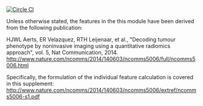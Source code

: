 
[![Circle CI](https://circleci.com/gh/Radiomics/pyradiomics.svg?style=svg&circle-token=a4748cf0de5fad2c12bc93a485282378551c3584)](https://circleci.com/gh/Radiomics/pyradiomics)

Unless otherwise stated, the features in the this module have been derived from the following publication:

HJWL Aerts, ER Velazquez, RTH Leijenaar, et al., "Decoding tumour phenotype by noninvasive imaging using a quantitative radiomics approach", vol. 5, Nat Communication, 2014. http://www.nature.com/ncomms/2014/140603/ncomms5006/full/ncomms5006.html

Specifically, the formulation of the individual feature calculation is covered in this supplement: http://www.nature.com/ncomms/2014/140603/ncomms5006/extref/ncomms5006-s1.pdf
